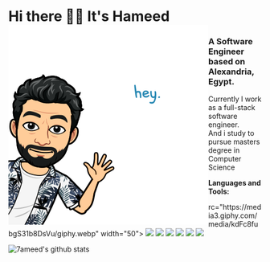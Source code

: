# Hi there 👋🏼 It's Hameed <img align="left" src="https://github.com/7ameed/7ameed/blob/master/hey.png" >
### A Software Engineer based on Alexandria, Egypt. 

Currently I work as a full-stack software engineer. </br>
And i study to pursue masters degree in Computer Science

**Languages and Tools:** 
<p align="left">
  rc="https://media3.giphy.com/media/kdFc8fubgS31b8DsVu/giphy.webp" width="50">
  <img src="https://media.giphy.com/media/SU2ic3wTfuC6JhD1lA/giphy.gif" width="50">
  <img src="https://media3.giphy.com/media/ln7z2eWriiQAllfVcn/200w.webp" width="50">
  <img src="https://i.giphy.com/media/LMt9638dO8dftAjtco/200.webp" width="50">
  <img src="https://i.giphy.com/media/eNAsjO55tPbgaor7ma/200w.webp" width="50">
  <img src="https://media.giphy.com/media/kH1DBkPNyZPOk0BxrM/giphy.gif" width="100">
  <img src="https://i.giphy.com/media/IdyAQJVN2kVPNUrojM/200.webp" width="50">

![7ameed's github stats](https://github-readme-stats.vercel.app/api?username=7ameed&show_icons=true)
